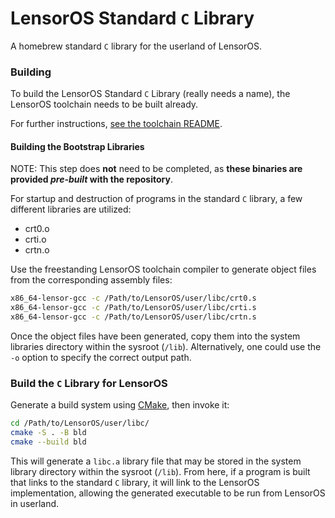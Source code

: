 # LensorOS Standard `C` Library
A homebrew standard `C` library for the userland of LensorOS.

### Building
To build the LensorOS Standard `C` Library (really needs a
  name), the LensorOS toolchain needs to be built already.

For further instructions, [see the toolchain README](/toolchain/README.md).

#### Building the Bootstrap Libraries
NOTE: This step does **not** need to be completed, as **these binaries are provided *pre-built* with the repository**.

For startup and destruction of programs in the standard `C` library, a few different libraries are utilized:
- crt0.o
- crti.o
- crtn.o

Use the freestanding LensorOS toolchain compiler to generate object files from the corresponding assembly files:
```bash
x86_64-lensor-gcc -c /Path/to/LensorOS/user/libc/crt0.s
x86_64-lensor-gcc -c /Path/to/LensorOS/user/libc/crti.s
x86_64-lensor-gcc -c /Path/to/LensorOS/user/libc/crtn.s
```

Once the object files have been generated, copy them into the
  system libraries directory within the sysroot (`/lib`).
  Alternatively, one could use the `-o` option to specify the correct output path.

### Build the `C` Library for LensorOS
Generate a build system using [CMake](https://www.cmake.org), then invoke it:
```bash
cd /Path/to/LensorOS/user/libc/
cmake -S . -B bld
cmake --build bld
```

This will generate a `libc.a` library file that may be stored in the
  system library directory within the sysroot (`/lib`).
From here, if a program is built that links to the standard `C` library,
  it will link to the LensorOS implementation, allowing the
  generated executable to be run from LensorOS in userland.

